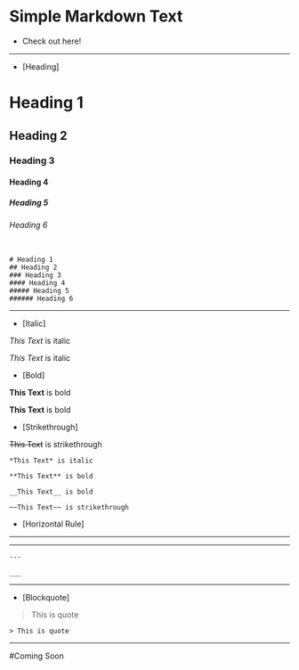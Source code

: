 # Simple Markdown Text

* Check out here!

---

* [Heading]

# Heading 1
## Heading 2
### Heading 3
#### Heading 4
##### Heading 5
###### Heading 6


```

# Heading 1
## Heading 2
### Heading 3
#### Heading 4
##### Heading 5
###### Heading 6
```

---

* [Italic]

*This Text* is italic

_This Text_ is italic

* [Bold]

**This Text** is bold

__This Text__ is bold

* [Strikethrough]

~~This Text~~ is strikethrough

```
*This Text* is italic

**This Text** is bold

__This Text__ is bold

~~This Text~~ is strikethrough

```

* [Horizontal Rule]

---

___

```
---

___
```
---

* [Blockquote]

> This is quote

```
> This is quote
```

---

#Coming Soon




